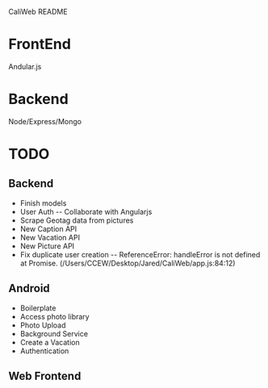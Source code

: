 CaliWeb README

FrontEnd
========

Andular.js

Backend
=======

Node/Express/Mongo

TODO
===

Backend
----
* Finish models
* User Auth -- Collaborate with Angularjs
* Scrape Geotag data from pictures
* New Caption API
* New Vacation API
* New Picture API
* Fix duplicate user creation --
ReferenceError: handleError is not defined
    at Promise.<anonymous> (/Users/CCEW/Desktop/Jared/CaliWeb/app.js:84:12)

Android
-------
* Boilerplate
* Access photo library
* Photo Upload
* Background Service
* Create a Vacation
* Authentication

Web Frontend
------------

